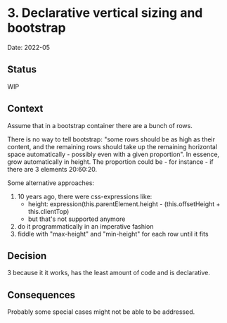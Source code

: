 # 3. Declarative vertical sizing and bootstrap

Date: 2022-05

## Status

WIP

## Context

Assume that in a bootstrap container there are a bunch of rows.

There is no way to tell bootstrap: "some rows should be as high as their content, and the remaining rows should take up the remaining horizontal space automatically - possibly even with a given proportion". In essence, grow automatically in height.
The proportion could be - for instance - if there are 3 elements 20:60:20.

Some alternative approaches:

1. 10 years ago, there were css-expressions like:
    - height: expression(this.parentElement.height - (this.offsetHeight + this.clientTop)
    - but that's not supported anymore
2. do it programmatically in an imperative fashion
3. fiddle with "max-height" and "min-height" for each row until it fits

## Decision

3 because it it works, has the least amount of code and is declarative.

## Consequences

Probably some special cases might not be able to be addressed.